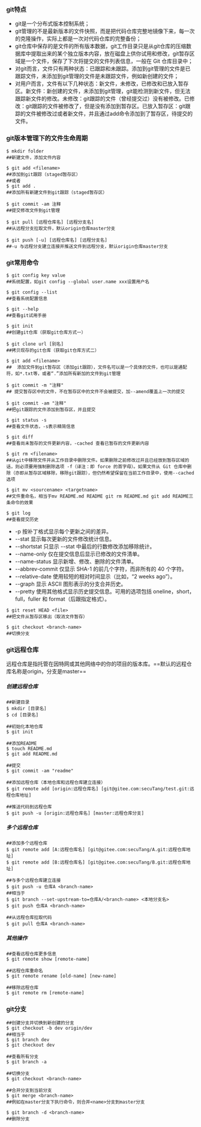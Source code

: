### git特点
- git是一个分布式版本控制系统；
- git管理的不是最新版本的文件快照，而是把代码仓库完整地镜像下来，每一次的克隆操作，实际上都是一次对代码仓库的完整备份；
- git仓库中保存的是文件的所有版本数据，git工作目录只是从git仓库的压缩数据库中提取出来的某个独立版本内容，放在磁盘上供你试用和修改，git暂存区域是一个文件，保存了下次将提交的文件列表信息，一般在 Git 仓库目录中；
- 对git而言，文件只有两种状态：已跟踪和未跟踪。添加到git管理的文件是已跟踪文件，未添加到git管理的文件是未跟踪文件，例如新创建的文件；
- 对用户而言，文件有以下几种状态：新文件，未修改，已修改和已放入暂存区。新文件：新创建的文件，未添加到git管理，git能检测到新文件，但无法跟踪新文件的修改。未修改：git跟踪的文件（曾经提交过）没有被修改。已修改：git跟踪的文件被修改了，但是没有添加到暂存区。已放入暂存区：git跟踪的文件被修改过或者新文件，并且通过add命令添加到了暂存区，待提交的文件。

### git版本管理下的文件生命周期

```
$ mkdir folder
##新建文件，添加文件内容

$ git add <filename>
##添加到git跟踪（staged暂存区）
##或者
$ git add .
##添加所有新建文件到git跟踪（staged暂存区）

$ git commit -am 注释
##提交修改文件到git管理

$ git pull [远程仓库名] [远程分支名]
##从远程分支拉取文件，默认origin仓库master分支

$ git push [-u] [远程仓库名] [远程分支名]
##-u 与远程分支建立连接并推送文件到远程分支，默认origin仓库master分支
```
### git常用命令
```
$ git config key value
##系统配置，如git config --global user.name xxx设置用户名
```
   

```
$ git config --list
##查看系统配置信息
```

```
$ git --help
##查看git试用手册
```

```
$ git init
##创建git仓库（获取git仓库方式一）
```

```
$ git clone url [别名]
##拷贝现存的git仓库（获取git仓库方式二）
```

```
$ git add <filename>
##  添加文件到git暂存区（添加git跟踪），文件名可以是一个具体的文件，也可以是通配符，如*.txt等，或者“.”添加所有新加的文件到git管理
```
  

```
$ git commit -m "注释"
## 提交暂存区中的文件，不在暂存区中的文件不会被提交，加--amend覆盖上一次的提交
```
```
$ git commit -am "注释"
##把git跟踪的文件添加到暂存区，并且提交 
```

```
$ git status -s
##查看文件状态，-s表示精简信息
```

```
$ git diff
##查看尚未暂存的文件更新内容，-cached 查看已暂存的文件更新内容
```

```
$ git rm <filename>
##从git中移除文件并从工作目录中删除文件。如果删除之前修改过并且已经放到暂存区域的话，则必须要用强制删除选项 -f（译注：即 force 的首字母）。如果文件从 Git 仓库中删除（亦即从暂存区域移除，移除git跟踪），但仍然希望保留在当前工作目录中，使用--cached选项
```

```
$ git mv <sourcename> <targetname>
##文件重命名，相当于mv README.md README git rm README.md git add README三条命令的效果
```

```
$ git log
##查看提交历史
```

- -p
按补丁格式显示每个更新之间的差异。
- --stat
显示每次更新的文件修改统计信息。
- --shortstat
只显示 --stat 中最后的行数修改添加移除统计。
- --name-only
仅在提交信息后显示已修改的文件清单。
- --name-status
显示新增、修改、删除的文件清单。
- --abbrev-commit
仅显示 SHA-1 的前几个字符，而非所有的 40 个字符。
- --relative-date
使用较短的相对时间显示（比如，“2 weeks ago”）。
- --graph
显示 ASCII 图形表示的分支合并历史。
- --pretty
使用其他格式显示历史提交信息。可用的选项包括 oneline，short，full，fuller 和 format（后跟指定格式）。

```
$ git reset HEAD <file>
##把文件从暂存区移出（取消文件暂存）
```

```
$ git checkout <branch-name>
##切换分支
```
### git远程仓库
远程仓库是指托管在因特网或其他网络中的你的项目的版本库。==默认的远程仓库名称是origin，分支是master==
##### 创建远程仓库
```
##新建目录
$ mkdir [目录名]
$ cd [目录名]

##初始化本地仓库
$ git init

##添加README
$ touch README.md
$ git add README.md

##提交
$ git commit -am "readme"

##添加远程仓库（本地仓库和远程仓库建立连接）
$ git remote add [origin:远程仓库名] [git@gitee.com:secuTang/test.git:远程仓库地址]

##推送代码到远程仓库
$ git push -u [origin:远程仓库名] [master:远程仓库分支]
```
##### 多个远程仓库
```
##添加多个远程仓库
$ git remote add [A:远程仓库名] [git@gitee.com:secuTang/A.git:远程仓库地址]
$ git remote add [B:远程仓库名] [git@gitee.com:secuTang/B.git:远程仓库地址]

##与多个远程仓库建立连接
$ git push -u 仓库A <branch-name>
##相当于
$ git branch --set-upstream-to=仓库A/<branch-name> <本地分支名>
$ git push 仓库A <branch-name>

##从远程仓库拉取代码
$ git pull 仓库A <branch-name>
```



##### 其他操作
```
##查看远程仓库更多信息
$ git remote show [remote-name]

##远程仓库重命名
$ git remote rename [old-name] [new-name]

##移除远程仓库
$ git remote rm [remote-name]
```
### git分支

```
##创建分支并切换到新创建的分支
$ git checkout -b dev origin/dev
##相当于
$ git branch dev
$ git checkout dev

##查看所有分支
$ git branch -a

##切换分支
$ git checkout <branch-name>

##合并分支到当前分支
$ git merge <branch-name>
##例如在master分支下执行命令，则合并<name>分支到master分支

$ git branch -d <branch-name>
##删除分支
```

